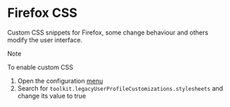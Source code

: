 # Firefox CSS

Custom CSS snippets for Firefox, some change behaviour and others modify the user interface.

> [!NOTE]
> To enable custom CSS
>
> 1. Open the configuration [menu](about:config)
> 2. Search for `toolkit.legacyUserProfileCustomizations.stylesheets` and change its value to true
